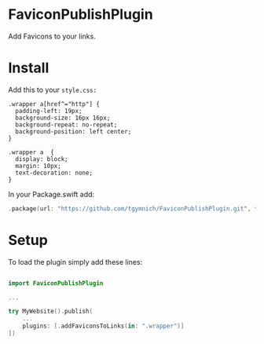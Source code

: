 # FaviconPublishPlugin

Add Favicons to your links.

# Install

Add this to your `style.css:`
```
.wrapper a[href^="http"] {
  padding-left: 19px;
  background-size: 16px 16px;
  background-repeat: no-repeat;
  background-position: left center;
}

.wrapper a  {
  display: block;
  margin: 10px;
  text-decoration: none;
}
```

In your Package.swift add:
```swift
.package(url: "https://github.com/tgymnich/FaviconPublishPlugin.git", from: "0.0.1")
```

# Setup

To load the plugin simply add these lines:

```swift

import FaviconPublishPlugin

...

try MyWebsite().publish(
    ...
    plugins: [.addFaviconsToLinks(in: ".wrapper")]
])
```
